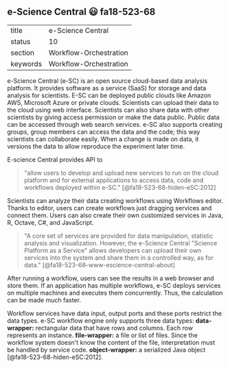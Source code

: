 ## e-Science Central :smiley: fa18-523-68

|          |                        |
| -------- | ---------------------- |
| title    | e-Science Central      | 
| status   | 10                     |
| section  | Workflow-Orchestration |
| keywords | Workflow-Orchestration |



e-Science Central (e-SC) is an open source cloud-based data analysis platform.
It provides software as a service (SaaS) for storage and data analysis for 
scientists. E-SC can be deployed public clouds like Amazon AWS, Microsoft Azure 
or private clouds. Scientists can upload their data to the cloud using web 
interface. Scientists can also share data with other scientists by giving 
access permission or make the data public. Public data can be accessed through
web search services. e-SC also supports creating groups, group members can 
access the data and the code; this way scientists can collaborate easily. 
When a change is made on data, it versions the data to allow reproduce the 
experiment later time.

E-science Central provides API to

> "allow users to develop and upload new services to run on the cloud platform
and for external applications to access data, code and workflows deployed 
within e-SC." [@fa18-523-68-hiden-eSC:2012]

Scientists can analyze their data creating workflows using Workflows editor. 
Thanks to editor, users can create workflows just dragging services and 
connect them. Users can also create their own customized services in Java, R, 
Octave, C#, and JavaScript.

> "A core set of services are provided for data manipulation, statistic 
analysis and visualization. However, the e-Science Central "Science Platform 
as a Service" allows developers can upload their own services into the system 
and share them in a controlled way, as for data." [@fa18-523-68-www-escience-central-about] 

After running a workflow, users can see the results in a web browser and store
them.  If an application has multiple workflows, e-SC deploys services on 
multiple machines and executes them concurrently. Thus, the calculation can be 
made much faster.

Workflow services have data input, output ports and these ports restrict the 
data types. e-SC workflow engine only supports three data types:
__data-wrapper:__ rectangular data that have rows and columns. Each row 
represents an instance. 
__file-wrapper:__ a file or list of files. Since the workflow system doesn't 
know the content of the file, interpretation must be handled by service code.
__object-wrapper:__ a serialized Java object [@fa18-523-68-hiden-eSC:2012].
